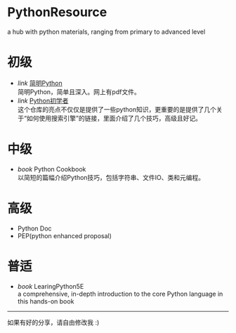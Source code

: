 # PythonResource
a hub with python materials, ranging from primary to advanced level

# 初级
* _link_ [简明Python](https://woodpecker.org.cn/abyteofpython_cn/chinese/)  
简明Python，简单且深入。网上有pdf文件。
* _link_ [Python初学者](https://github.com/Yixiaohan/codeparkshare)  
这个仓库的亮点不仅仅是提供了一些python知识，更重要的是提供了几个关于“如何使用搜索引擎”的链接，里面介绍了几个技巧，高级且好记。

# 中级  
* _book_ Python Cookbook  
以简短的篇幅介绍Python技巧，包括字符串、文件IO、类和元编程。

# 高级 
* Python Doc  
* PEP(python enhanced proposal)


# 普适
* _book_ LearingPython5E  
a comprehensive, in-depth introduction to the core Python language in this hands-on book

---

如果有好的分享，请自由修改我 :)
